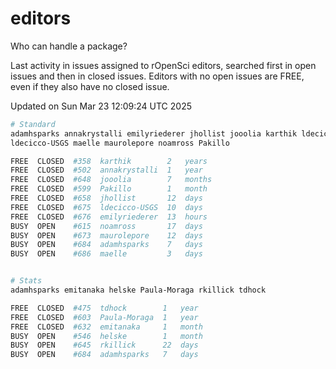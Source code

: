 # editors

Who can handle a package?

Last activity in issues assigned to rOpenSci editors, searched first in open
issues and then in closed issues. Editors with no open issues are FREE, even if
they also have no closed issue.


Updated on Sun Mar 23 12:09:24 UTC 2025

```bash
# Standard
adamhsparks annakrystalli emilyriederer jhollist jooolia karthik ldecicco
ldecicco-USGS maelle maurolepore noamross Pakillo

FREE  CLOSED  #358  karthik        2   years
FREE  CLOSED  #502  annakrystalli  1   year
FREE  CLOSED  #648  jooolia        7   months
FREE  CLOSED  #599  Pakillo        1   month
FREE  CLOSED  #658  jhollist       12  days
FREE  CLOSED  #675  ldecicco-USGS  10  days
FREE  CLOSED  #676  emilyriederer  13  hours
BUSY  OPEN    #615  noamross       17  days
BUSY  OPEN    #673  maurolepore    12  days
BUSY  OPEN    #684  adamhsparks    7   days
BUSY  OPEN    #686  maelle         3   days


# Stats
adamhsparks emitanaka helske Paula-Moraga rkillick tdhock

FREE  CLOSED  #475  tdhock        1   year
FREE  CLOSED  #603  Paula-Moraga  1   year
FREE  CLOSED  #632  emitanaka     1   month
BUSY  OPEN    #546  helske        1   month
BUSY  OPEN    #645  rkillick      22  days
BUSY  OPEN    #684  adamhsparks   7   days
```
